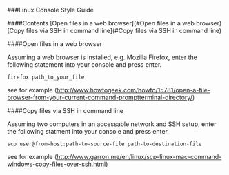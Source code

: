 ###Linux Console Style Guide

####Contents
[Open files in a web browser](#Open files in a web browser)
[Copy files via SSH in command line](#Copy files via SSH in command line)

####Open files in a web browser

Assuming a web browser is installed, e.g. Mozilla Firefox,
enter the following statement into your console and press
enter.

```
firefox path_to_your_file
```
see for example
(http://www.howtogeek.com/howto/15781/open-a-file-browser-from-your-current-command-promptterminal-directory/)

####Copy files via SSH in command line

Assuming two computers in an accessable network and SSH setup,
enter the following statment into your console and press enter.

```
scp user@from-host:path-to-source-file path-to-destination-file
```
see for example
(http://www.garron.me/en/linux/scp-linux-mac-command-windows-copy-files-over-ssh.html)

